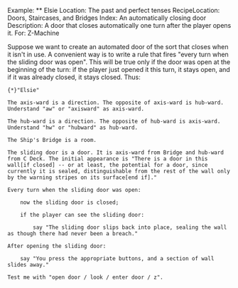 Example: ** Elsie
Location: The past and perfect tenses
RecipeLocation: Doors, Staircases, and Bridges
Index: An automatically closing door
Description: A door that closes automatically one turn after the player opens it.
For: Z-Machine

  
Suppose we want to create an automated door of the sort that closes when it isn't in use. A convenient way is to write a rule that fires "every turn when the sliding door was open". This will be true only if the door was open at the beginning of the turn: if the player just opened it this turn, it stays open, and if it was already closed, it stays closed. Thus:

  

``` inform7
{*}"Elsie"

The axis-ward is a direction. The opposite of axis-ward is hub-ward. Understand "aw" or "axisward" as axis-ward.

The hub-ward is a direction. The opposite of hub-ward is axis-ward. Understand "hw" or "hubward" as hub-ward.

The Ship's Bridge is a room.

The sliding door is a door. It is axis-ward from Bridge and hub-ward from C Deck. The initial appearance is "There is a door in this wall[if closed] -- or at least, the potential for a door, since currently it is sealed, distinguishable from the rest of the wall only by the warning stripes on its surface[end if]."

Every turn when the sliding door was open:

	now the sliding door is closed;

	if the player can see the sliding door:

		say "The sliding door slips back into place, sealing the wall as though there had never been a breach."

After opening the sliding door:

	say "You press the appropriate buttons, and a section of wall slides away."

Test me with "open door / look / enter door / z".
```


